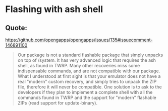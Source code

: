 # Flashing with ash shell
## Quote:
https://github.com/opengapps/opengapps/issues/135#issuecomment-146891100
>Our package is not a standard flashable package that simply unpacks on top of /system. It has very advanced logic that requires the ash shell, as found in TWRP.
>Many other recoveries miss some indispensable commands, and are not compatible with our package.
>What I understood at first sight is that your emulator does not have a real "modern" custom recovery, and simply tries to unpack the ZIP file, therefore it will never be compatible.
>One solution is to ask to the developers if they plan to implement a complete shell with all the commands found in TWRP and the support for "modern" flashable ZIPs (read support for update-binary).
